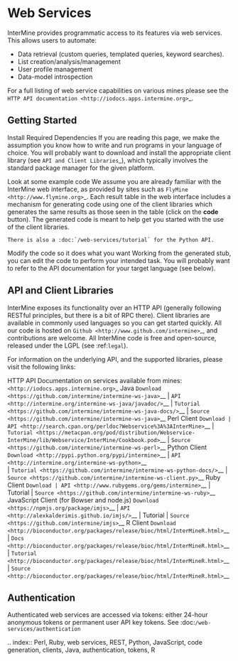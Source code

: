 Web Services
================================

InterMine provides programmatic access to its features via web services. This allows users to automate:

* Data retrieval (custom queries, templated queries, keyword searches).
* List creation/analysis/management
* User profile management
* Data-model introspection

For a full listing of web service capabilities on various mines please see the
`HTTP API documentation <http://iodocs.apps.intermine.org>`_.

Getting Started
----------------

Install Required Dependencies
    If you are reading this page, we make the assumption you know how to write and
    run programs in your language of choice. You will probably want to download
    and install the appropriate client library (see `API and Client Libraries`_),
    which typically involves the standard package manager for the given platform.

Look at some example code
    We assume you are already familiar with the InterMine web interface, as provided
    by sites such as `FlyMine <http://www.flymine.org>`_. Each result table in the web
    interface includes a mechanism for generating code using one of the client libraries
    which generates the same results as those seen in the table (click on the **code**
    button). The generated code is meant to help get you started with the use of the
    client libraries.

    There is also a :doc:`/web-services/tutorial` for the Python API.

Modify the code so it does what you want
    Working from the generated stub, you can edit the code to perform your intended task. You
    will probably want to refer to the API documentation for your target
    language (see below).

API and Client Libraries
------------------------

InterMine exposes its functionality over an HTTP API (generally following RESTful
principles, but there is a bit of RPC there). Client libraries are available in commonly
used languages so you can get started quickly. All our code is hosted on `Github <http://www.github.com/intermine>`_,
and contributions are welcome. All InterMine code is free and open-source, released under
the LGPL (see :ref:`legal`).

For information on the underlying API, and the supported libraries, please visit the following links:

HTTP API
     Documentation on services available from mines: `<http://iodocs.apps.intermine.org>`_
Java
    `Download <https://github.com/intermine/intermine-ws-java>`__
    | `API <http://intermine.org/intermine-ws-java/javadoc/>`__
    | `Tutorial <https://github.com/intermine/intermine-ws-java-docs/>`__
    | `Source <https://github.com/intermine/intermine-ws-java>`__
Perl Client
    `Download | API <http://search.cpan.org/perldoc?Webservice%3A%3AInterMine>`__
    | `Tutorial <https://metacpan.org/pod/distribution/Webservice-InterMine/lib/Webservice/InterMine/Cookbook.pod>`__ 
    | `Source <https://github.com/intermine/intermine-ws-perl>`__
Python Client
    `Download <http://pypi.python.org/pypi/intermine>`__
    | `API <http://intermine.org/intermine-ws-python>`__  
    | `Tutorial <https://github.com/intermine/intermine-ws-python-docs/>`__
    | `Source <https://github.com/intermine/intermine-ws-client.py>`__
Ruby Client
    `Download | API <http://www.rubygems.org/gems/intermine>`__
    | Tutorial 
    | `Source <https://github.com/intermine/intermine-ws-ruby>`__
JavaScript Client (for Bowser and node.js)
    `Download <https://npmjs.org/package/imjs>`__
    | `API <http://alexkalderimis.github.io/imjs/>`__
    | Tutorial
    | `Source <https://github.com/intermine/imjs>`__
R Client
    `Download <http://bioconductor.org/packages/release/bioc/html/InterMineR.html>`__
    | `Docs <http://bioconductor.org/packages/release/bioc/html/InterMineR.html>`__
    | `Tutorial <http://bioconductor.org/packages/release/bioc/html/InterMineR.html>`__
    | `Source <http://bioconductor.org/packages/release/bioc/html/InterMineR.html>`__


Authentication
-----------------

Authenticated web services are accessed via tokens: either 24-hour anonymous tokens or permanent user API key tokens. See :doc:`/web-services/authentication` 

.. index:: Perl, Ruby, web services, REST, Python, JavaScript, code generation, clients, Java, authentication, tokens, R
